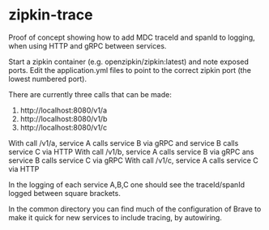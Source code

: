 # zipkin-trace

Proof of concept showing how to add MDC traceId and spanId to logging, when using HTTP and gRPC between services.

Start a zipkin container (e.g. openzipkin/zipkin:latest) and note exposed ports.
Edit the application.yml files to point to the correct zipkin port (the lowest numbered port).

There are currently three calls that can be made:
1. http://localhost:8080/v1/a
2. http://localhost:8080/v1/b
3. http://localhost:8080/v1/c

With call /v1/a, service A calls service B via gRPC and service B calls service C via HTTP
With call /v1/b, service A calls service B via gRPC ans service B calls service C via gRPC
With call /v1/c, service A calls service C via HTTP

In the logging of each service A,B,C one should see the traceId/spanId logged between square brackets.

In the common directory you can find much of the configuration of Brave to make it quick for new services to include tracing, by autowiring.